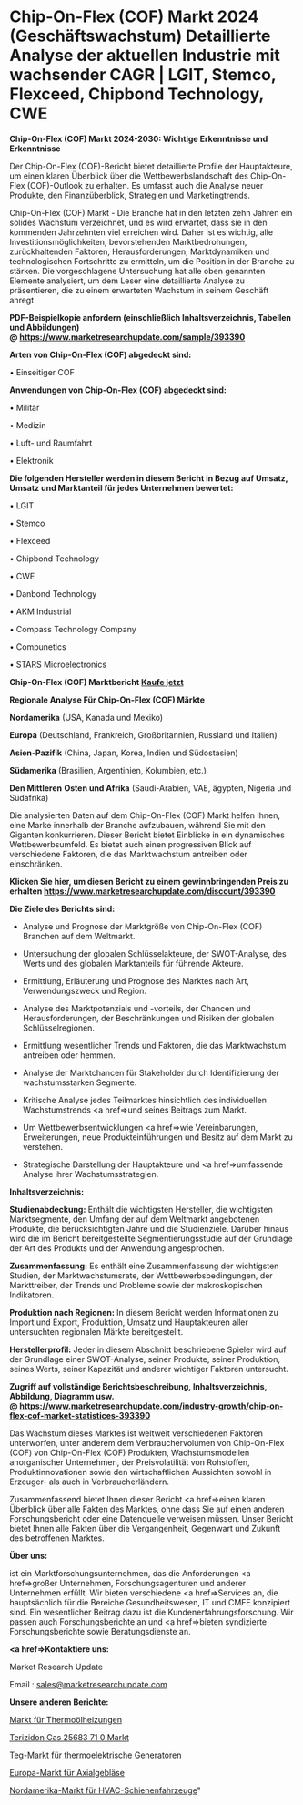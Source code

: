 # Chip-On-Flex (COF) Markt 2024 (Geschäftswachstum) Detaillierte Analyse der aktuellen Industrie mit wachsender CAGR | LGIT, Stemco, Flexceed, Chipbond Technology, CWE

<strong>Chip-On-Flex (COF) Markt 2024-2030: Wichtige Erkenntnisse und Erkenntnisse</strong>

Der Chip-On-Flex (COF)-Bericht bietet detaillierte Profile der Hauptakteure, um einen klaren Überblick über die Wettbewerbslandschaft des Chip-On-Flex (COF)-Outlook zu erhalten. Es umfasst auch die Analyse neuer Produkte, den Finanzüberblick, Strategien und Marketingtrends.

Chip-On-Flex (COF) Markt - Die Branche hat in den letzten zehn Jahren ein solides Wachstum verzeichnet, und es wird erwartet, dass sie in den kommenden Jahrzehnten viel erreichen wird. Daher ist es wichtig, alle Investitionsmöglichkeiten, bevorstehenden Marktbedrohungen, zurückhaltenden Faktoren, Herausforderungen, Marktdynamiken und technologischen Fortschritte zu ermitteln, um die Position in der Branche zu stärken. Die vorgeschlagene Untersuchung hat alle oben genannten Elemente analysiert, um dem Leser eine detaillierte Analyse zu präsentieren, die zu einem erwarteten Wachstum in seinem Geschäft anregt.

<strong><b>PDF-Beispielkopie anfordern (einschließlich Inhaltsverzeichnis, Tabellen und Abbildungen) @ </b></strong><strong><a href=https://www.marketresearchupdate.com/sample/393390><strong>https://www.marketresearchupdate.com/sample/393390</u></a></strong></strong>

<strong>Arten von Chip-On-Flex (COF) abgedeckt sind:</strong>

• Einseitiger COF

<strong>Anwendungen von Chip-On-Flex (COF) abgedeckt sind:</strong>

• Militär

• Medizin

• Luft- und Raumfahrt

• Elektronik

<strong>Die folgenden Hersteller werden in diesem Bericht in Bezug auf Umsatz, Umsatz und Marktanteil für jedes Unternehmen bewertet:</strong>

• LGIT

• Stemco

• Flexceed

• Chipbond Technology

• CWE

• Danbond Technology

• AKM Industrial

• Compass Technology Company

• Compunetics

• STARS Microelectronics

<strong>Chip-On-Flex (COF) Marktbericht <a href=https://www.marketresearchupdate.com/buynow/393390>Kaufe jetzt</a></strong>

<strong>Regionale Analyse Für Chip-On-Flex (COF) Märkte</strong>

<strong>Nordamerika</strong> (USA, Kanada und Mexiko)

<strong>Europa</strong> (Deutschland, Frankreich, Großbritannien, Russland und Italien)

<strong>Asien-Pazifik</strong> (China, Japan, Korea, Indien und Südostasien)

<strong>Südamerika</strong> (Brasilien, Argentinien, Kolumbien, etc.)

<strong>Den Mittleren</strong> <strong>Osten und Afrika</strong> (Saudi-Arabien, VAE, ägypten, Nigeria und Südafrika)

Die analysierten Daten auf dem Chip-On-Flex (COF) Markt helfen Ihnen, eine Marke innerhalb der Branche aufzubauen, während Sie mit den Giganten konkurrieren. Dieser Bericht bietet Einblicke in ein dynamisches Wettbewerbsumfeld. Es bietet auch einen progressiven Blick auf verschiedene Faktoren, die das Marktwachstum antreiben oder einschränken.

<strong>Klicken Sie hier, um diesen Bericht zu einem gewinnbringenden Preis zu erhalten
</strong><strong><a href=https://www.marketresearchupdate.com/discount/393390>https://www.marketresearchupdate.com/discount/393390</b></u></strong></a>

<strong>Die Ziele des Berichts sind:</strong>

- Analyse und Prognose der Marktgröße von Chip-On-Flex (COF) Branchen auf dem Weltmarkt.

- Untersuchung der globalen Schlüsselakteure, der SWOT-Analyse, des Werts und des globalen Marktanteils für führende Akteure.

- Ermittlung, Erläuterung und Prognose des Marktes nach Art, Verwendungszweck und Region.

- Analyse des Marktpotenzials und -vorteils, der Chancen und Herausforderungen, der Beschränkungen und Risiken der globalen Schlüsselregionen.

- Ermittlung wesentlicher Trends und Faktoren, die das Marktwachstum antreiben oder hemmen.

- Analyse der Marktchancen für Stakeholder durch Identifizierung der wachstumsstarken Segmente.

- Kritische Analyse jedes Teilmarktes hinsichtlich des individuellen Wachstumstrends <a href=>und</a> seines Beitrags zum Markt.

- Um Wettbewerbsentwicklungen <a href=>wie</a> Vereinbarungen, Erweiterungen, neue Produkteinführungen und Besitz auf dem Markt zu verstehen.

- Strategische Darstellung der Hauptakteure und <a href=>umfas</a>sende Analyse ihrer Wachstumsstrategien.

<strong>Inhaltsverzeichnis:</strong>

<strong>Studienabdeckung:</strong> Enthält die wichtigsten Hersteller, die wichtigsten Marktsegmente, den Umfang der auf dem Weltmarkt angebotenen Produkte, die berücksichtigten Jahre und die Studienziele. Darüber hinaus wird die im Bericht bereitgestellte Segmentierungsstudie auf der Grundlage der Art des Produkts und der Anwendung angesprochen.

<strong>Zusammenfassung:</strong> Es enthält eine Zusammenfassung der wichtigsten Studien, der Marktwachstumsrate, der Wettbewerbsbedingungen, der Markttreiber, der Trends und Probleme sowie der makroskopischen Indikatoren.

<strong>Produktion nach Regionen:</strong> In diesem Bericht werden Informationen zu Import und Export, Produktion, Umsatz und Hauptakteuren aller untersuchten regionalen Märkte bereitgestellt.

<strong>Herstellerprofil:</strong> Jeder in diesem Abschnitt beschriebene Spieler wird auf der Grundlage einer SWOT-Analyse, seiner Produkte, seiner Produktion, seines Werts, seiner Kapazität und anderer wichtiger Faktoren untersucht.

<strong><b>Zugriff auf vollständige Berichtsbeschreibung, Inhaltsverzeichnis, Abbildung, Diagramm usw. @ </b></strong><strong><a href=https://www.marketresearchupdate.com/industry-growth/chip-on-flex-cof-market-statistices-393390>https://www.marketresearchupdate.com/industry-growth/chip-on-flex-cof-market-statistices-393390</a></strong>

Das Wachstum dieses Marktes ist weltweit verschiedenen Faktoren unterworfen, unter anderem dem Verbrauchervolumen von Chip-On-Flex (COF) von Chip-On-Flex (COF) Produkten, Wachstumsmodellen anorganischer Unternehmen, der Preisvolatilität von Rohstoffen, Produktinnovationen sowie den wirtschaftlichen Aussichten sowohl in Erzeuger- als auch in Verbraucherländern.

Zusammenfassend bietet Ihnen dieser Bericht <a href=>einen</a> klaren Überblick über alle Fakten des Marktes, ohne dass Sie auf einen anderen Forschungsbericht oder eine Datenquelle verweisen müssen. Unser Bericht bietet Ihnen alle Fakten über die Vergangenheit, Gegenwart und Zukunft des betroffenen Marktes.

<strong>Über uns:</strong>

 ist ein Marktforschungsunternehmen, das die Anforderungen <a href=>großer</a> Unternehmen, Forschungsagenturen und anderer Unternehmen erfüllt. Wir bieten verschiedene <a href=>Services</a> an, die hauptsächlich für die Bereiche Gesundheitswesen, IT und CMFE konzipiert sind. Ein wesentlicher Beitrag dazu ist die Kundenerfahrungsforschung. Wir passen auch Forschungsberichte an und <a href=>bieten</a> syndizierte Forschungsberichte sowie Beratungsdienste an.

<strong><a href=>Kontaktiere uns:</a></strong>

Market Research Update

Email : sales@marketresearchupdate.com

<strong>Unsere anderen Berichte:</strong>

<a href=https://www.linkedin.com/pulse/thermal-oil-heaters-market-2023-future>Markt für Thermoölheizungen</a>

<a href=https://www.linkedin.com/pulse/terizidone-cas-25683-71-0-market-outlooks>Terizidon Cas 25683 71 0 Markt</a>

<a href=https://www.linkedin.com/pulse/thermoelectric-generators-teg-market-outlooks>Teg-Markt für thermoelektrische Generatoren</a>

<a href=https://www.linkedin.com/pulse/europe-axial-flow-blower-market-growing-rapidly>Europa-Markt für Axialgebläse</a>

<a href=https://www.linkedin.com/pulse/north-america-hvac-railway-vehicles-market-2023-thriving>Nordamerika-Markt für HVAC-Schienenfahrzeuge</a>"

